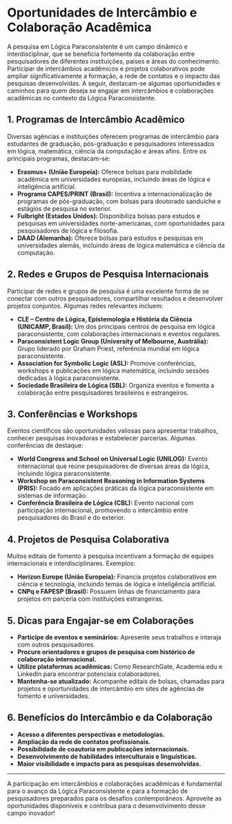 
# Oportunidades de Intercâmbio e Colaboração Acadêmica

A pesquisa em Lógica Paraconsistente é um campo dinâmico e interdisciplinar, que se beneficia fortemente da colaboração entre pesquisadores de diferentes instituições, países e áreas do conhecimento. Participar de intercâmbios acadêmicos e projetos colaborativos pode ampliar significativamente a formação, a rede de contatos e o impacto das pesquisas desenvolvidas. A seguir, destacam-se algumas oportunidades e caminhos para quem deseja se engajar em intercâmbios e colaborações acadêmicas no contexto da Lógica Paraconsistente.

## 1. Programas de Intercâmbio Acadêmico

Diversas agências e instituições oferecem programas de intercâmbio para estudantes de graduação, pós-graduação e pesquisadores interessados em lógica, matemática, ciência da computação e áreas afins. Entre os principais programas, destacam-se:

- **Erasmus+ (União Europeia):** Oferece bolsas para mobilidade acadêmica em universidades europeias, incluindo áreas de lógica e inteligência artificial.
- **Programa CAPES/PRINT (Brasil):** Incentiva a internacionalização de programas de pós-graduação, com bolsas para doutorado sanduíche e estágios de pesquisa no exterior.
- **Fulbright (Estados Unidos):** Disponibiliza bolsas para estudos e pesquisas em universidades norte-americanas, com oportunidades para pesquisadores de lógica e filosofia.
- **DAAD (Alemanha):** Oferece bolsas para estudos e pesquisas em universidades alemãs, incluindo áreas de lógica matemática e ciência da computação.

## 2. Redes e Grupos de Pesquisa Internacionais

Participar de redes e grupos de pesquisa é uma excelente forma de se conectar com outros pesquisadores, compartilhar resultados e desenvolver projetos conjuntos. Algumas redes relevantes incluem:

- **CLE – Centro de Lógica, Epistemologia e História da Ciência (UNICAMP, Brasil):** Um dos principais centros de pesquisa em lógica paraconsistente, com colaborações internacionais e eventos regulares.
- **Paraconsistent Logic Group (University of Melbourne, Austrália):** Grupo liderado por Graham Priest, referência mundial em lógica paraconsistente.
- **Association for Symbolic Logic (ASL):** Promove conferências, workshops e publicações em lógica matemática, incluindo sessões dedicadas à lógica paraconsistente.
- **Sociedade Brasileira de Lógica (SBL):** Organiza eventos e fomenta a colaboração entre pesquisadores brasileiros e estrangeiros.

## 3. Conferências e Workshops

Eventos científicos são oportunidades valiosas para apresentar trabalhos, conhecer pesquisas inovadoras e estabelecer parcerias. Algumas conferências de destaque:

- **World Congress and School on Universal Logic (UNILOG):** Evento internacional que reúne pesquisadores de diversas áreas da lógica, incluindo lógica paraconsistente.
- **Workshop on Paraconsistent Reasoning in Information Systems (PRIS):** Focado em aplicações práticas da lógica paraconsistente em sistemas de informação.
- **Conferência Brasileira de Lógica (CBL):** Evento nacional com participação internacional, promovendo o intercâmbio entre pesquisadores do Brasil e do exterior.

## 4. Projetos de Pesquisa Colaborativa

Muitos editais de fomento à pesquisa incentivam a formação de equipes internacionais e interdisciplinares. Exemplos:

- **Horizon Europe (União Europeia):** Financia projetos colaborativos em ciência e tecnologia, incluindo temas de lógica e inteligência artificial.
- **CNPq e FAPESP (Brasil):** Possuem linhas de financiamento para projetos em parceria com instituições estrangeiras.

## 5. Dicas para Engajar-se em Colaborações

- **Participe de eventos e seminários:** Apresente seus trabalhos e interaja com outros pesquisadores.
- **Procure orientadores e grupos de pesquisa com histórico de colaboração internacional.**
- **Utilize plataformas acadêmicas:** Como ResearchGate, Academia.edu e LinkedIn para encontrar potenciais colaboradores.
- **Mantenha-se atualizado:** Acompanhe editais de bolsas, chamadas para projetos e oportunidades de intercâmbio em sites de agências de fomento e universidades.

## 6. Benefícios do Intercâmbio e da Colaboração

- **Acesso a diferentes perspectivas e metodologias.**
- **Ampliação da rede de contatos profissionais.**
- **Possibilidade de coautoria em publicações internacionais.**
- **Desenvolvimento de habilidades interculturais e linguísticas.**
- **Maior visibilidade e impacto para as pesquisas desenvolvidas.**

---

A participação em intercâmbios e colaborações acadêmicas é fundamental para o avanço da Lógica Paraconsistente e para a formação de pesquisadores preparados para os desafios contemporâneos. Aproveite as oportunidades disponíveis e contribua para o desenvolvimento desse campo inovador!

```
